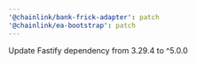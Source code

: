```yaml
---
'@chainlink/bank-frick-adapter': patch
'@chainlink/ea-bootstrap': patch
---
```


Update Fastify dependency from 3.29.4 to ^5.0.0
